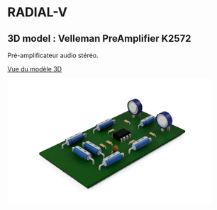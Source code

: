 # RADIAL-V

## 3D model : Velleman PreAmplifier K2572

Pré-amplificateur audio stéréo.

[Vue du modèle 3D](Velleman_PreAmplifier_K2572.stl)

![Velleman_PreAmplifier_K2572](Velleman_PreAmplifier_K2572.png)
